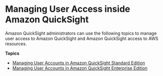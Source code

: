 # Managing User Access inside Amazon QuickSight<a name="managing-quicksight-users"></a>

Amazon QuickSight administrators can use the following topics to manage user access to Amazon QuickSight and Amazon QuickSight access to AWS resources\.

**Topics**
+ [Managing User Accounts in Amazon QuickSight Standard Edition](managing-users.md)
+ [Managing User Accounts in Amazon QuickSight Enterprise Edition](managing-quicksight-users-enterprise.md)